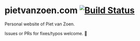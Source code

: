 # pietvanzoen.com [![Build Status](https://travis-ci.com/pietvanzoen/pietvanzoen.com.svg?branch=master)](https://travis-ci.com/pietvanzoen/pietvanzoen.com)

Personal website of Piet van Zoen.

Issues or PRs for fixes/typos welcome. 😬
